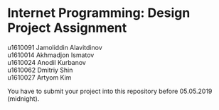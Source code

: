 # Internet Programming: Design Project Assignment

u1610091 Jamoliddin Alavitdinov</br>
u1610014 Akhmadjon Ismatov </br>
u1610024 Anodil Kurbanov  </br>
u1610062 Dmitriy Shin </br>
u1610027 Artyom Kim

You have to submit your project into this repository before 05.05.2019 (midnight).

